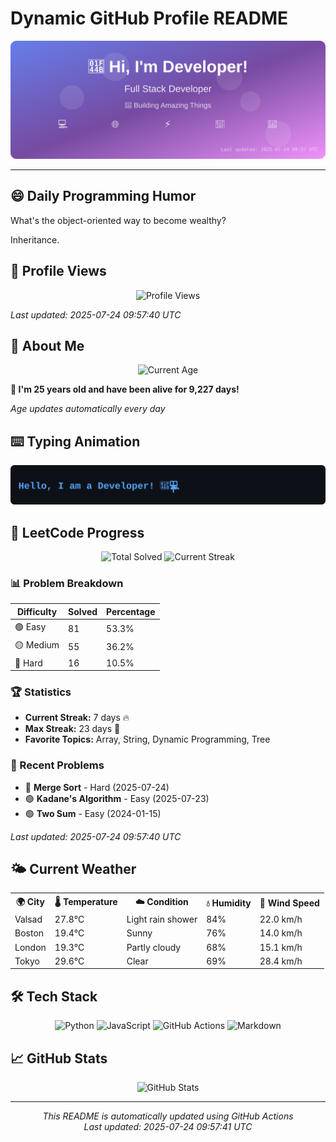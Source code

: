 # Dynamic GitHub Profile README

<!-- HEADER-START -->
<p align="center">
    <img src="./assets/header.svg" alt="Profile Header" />
</p>

---

<!-- HEADER-END -->

<!-- QUOTES-START -->
## 😄 Daily Programming Humor

What's the object-oriented way to become wealthy?

Inheritance.

<!-- QUOTES-END -->

<!-- VISITOR-COUNTER-START -->
## 👀 Profile Views

<p align="center">
    <img src="https://img.shields.io/badge/Profile%20Views-56-blue?style=for-the-badge&logo=eye&logoColor=white" alt="Profile Views">
</p>

*Last updated: 2025-07-24 09:57:40 UTC*

<!-- VISITOR-COUNTER-END -->

<!-- AGE-START -->
## 🎂 About Me

<p align="center">
    <img src="https://img.shields.io/badge/Age-25%20years%203%20months%205%20days-brightgreen?style=for-the-badge&logo=calendar&logoColor=white" alt="Current Age">
</p>

**🌟 I'm 25 years old and have been alive for 9,227 days!**

*Age updates automatically every day*

<!-- AGE-END -->

<!-- TYPING-ANIMATION-START -->
## ⌨️ Typing Animation

<p align="center">
    <img src="./assets/typing_animation.svg" alt="Typing Animation" />
</p>

<!-- TYPING-ANIMATION-END -->

<!-- LEETCODE-START -->
## 🧩 LeetCode Progress

<p align="center">
    <img src="https://img.shields.io/badge/Total%20Solved-152-brightgreen?style=for-the-badge&logo=leetcode&logoColor=white" alt="Total Solved">
    <img src="https://img.shields.io/badge/Current%20Streak-7%20days-orange?style=for-the-badge&logo=fire&logoColor=white" alt="Current Streak">
</p>

### 📊 Problem Breakdown

| Difficulty | Solved | Percentage |
|------------|--------|------------|
| 🟢 Easy | 81 | 53.3% |
| 🟡 Medium | 55 | 36.2% |
| 🔴 Hard | 16 | 10.5% |

### 🏆 Statistics
- **Current Streak:** 7 days 🔥
- **Max Streak:** 23 days 🏅
- **Favorite Topics:** Array, String, Dynamic Programming, Tree

### 📝 Recent Problems
- 🔴 **Merge Sort** - Hard (2025-07-24)
- 🟢 **Kadane's Algorithm** - Easy (2025-07-23)
- 🟢 **Two Sum** - Easy (2024-01-15)

*Last updated: 2025-07-24 09:57:40 UTC*

<!-- LEETCODE-END -->

<!-- WEATHER-START -->
## 🌤️ Current Weather

<table>
<tr>
    <th>🌍 City</th>
    <th>🌡️ Temperature</th>
    <th>☁️ Condition</th>
    <th>💧 Humidity</th>
    <th>💨 Wind Speed</th>
</tr>
<tr>
    <td>Valsad</td>
    <td>27.8°C</td>
    <td>Light rain shower</td>
    <td>84%</td>
    <td>22.0 km/h</td>
</tr>
<tr>
    <td>Boston</td>
    <td>19.4°C</td>
    <td>Sunny</td>
    <td>76%</td>
    <td>14.0 km/h</td>
</tr>
<tr>
    <td>London</td>
    <td>19.3°C</td>
    <td>Partly cloudy</td>
    <td>68%</td>
    <td>15.1 km/h</td>
</tr>
<tr>
    <td>Tokyo</td>
    <td>29.6°C</td>
    <td>Clear</td>
    <td>69%</td>
    <td>28.4 km/h</td>
</tr>
</table>
<!-- WEATHER-END -->

## 🛠️ Tech Stack

<p align="center">
    <img src="https://img.shields.io/badge/Python-3776AB?style=for-the-badge&logo=python&logoColor=white" alt="Python">
    <img src="https://img.shields.io/badge/JavaScript-F7DF1E?style=for-the-badge&logo=javascript&logoColor=black" alt="JavaScript">
    <img src="https://img.shields.io/badge/GitHub%20Actions-2088FF?style=for-the-badge&logo=github-actions&logoColor=white" alt="GitHub Actions">
    <img src="https://img.shields.io/badge/Markdown-000000?style=for-the-badge&logo=markdown&logoColor=white" alt="Markdown">
</p>

## 📈 GitHub Stats

<p align="center">
    <img src="https://github-readme-stats.vercel.app/api?username=ambicuity&show_icons=true&theme=radical" alt="GitHub Stats">
</p>

---

<p align="center">
    <i>This README is automatically updated using GitHub Actions</i><br>
    <i>Last updated: 2025-07-24 09:57:41 UTC</i>
</p>
